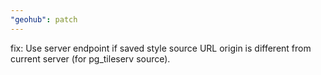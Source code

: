 ```yaml
---
"geohub": patch
---
```


fix: Use server endpoint if saved style source URL origin is different from current server (for pg_tileserv source).
